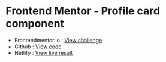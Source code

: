# Frontend Mentor - Profile card component

- Frontendmentor.io : [View challenge](https://www.frontendmentor.io/challenges/profile-card-component-cfArpWshJ)
- Github : [View code](https://github.com/thomas-simonet/fm-profile-card-component)
- Netlify : [View live result](https://massim-profile-card-component.netlify.app)